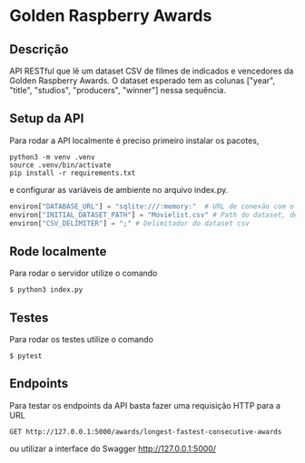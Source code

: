 # Golden Raspberry Awards

## Descrição
API RESTful que lê um dataset CSV de filmes de indicados e vencedores da Golden Raspberry Awards. O dataset esperado tem as colunas ["year", "title", "studios", "producers", "winner"] nessa sequência.

## Setup da API
Para rodar a API localmente é preciso primeiro instalar os pacotes,
```shell
python3 -m venv .venv
source .venv/bin/activate
pip install -r requirements.txt
```

e configurar as variáveis de ambiente no arquivo index.py.
```python
environ["DATABASE_URL"] = "sqlite:///:memory:"  # URL de conexão com o banco de dados
environ["INITIAL_DATASET_PATH"] = "Movielist.csv" # Path do dataset, dê preferência por utilizar o path absoluto
environ["CSV_DELIMITER"] = ";" # Delimitador do dataset csv
```

## Rode localmente
Para rodar o servidor utilize o comando
```shell
$ python3 index.py
```

## Testes
Para rodar os testes utilize o comando
```shell
$ pytest
```

## Endpoints
Para testar os endpoints da API basta fazer uma requisição HTTP para a URL
```http
GET http://127.0.0.1:5000/awards/longest-fastest-consecutive-awards
```
ou utilizar a interface do Swagger http://127.0.0.1:5000/
